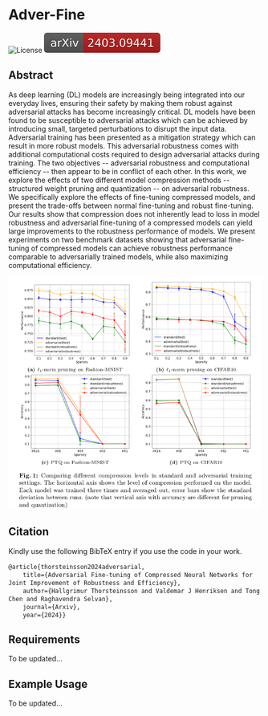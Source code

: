 # Adver-Fine
![License](https://img.shields.io/github/license/PedramBakh/ec-nas-bench)
[![arXiv](images/arxiv.svg)](https://arxiv.org/abs/2403.09441)

## Abstract
As deep learning (DL) models are increasingly being integrated into our everyday lives, ensuring their safety by making them robust against adversarial attacks has become increasingly critical. DL models have been found to be susceptible to adversarial attacks which can be achieved by introducing small, targeted perturbations to disrupt the input data. Adversarial training has been presented as a mitigation strategy which can result in more robust models. This adversarial robustness comes with additional computational costs required to design adversarial attacks during training. The two objectives -- adversarial robustness and computational efficiency -- then appear to be in conflict of each other. In this work, we explore the effects of two different model compression methods -- structured weight pruning and quantization -- on adversarial robustness. We specifically explore the effects of fine-tuning compressed models, and present the trade-offs between normal fine-tuning and robust fine-tuning. Our results show that compression does not inherently lead to loss in model robustness and adversarial fine-tuning of a compressed models can yield large improvements to the robustness performance of models. We present experiments on two benchmark datasets showing that adversarial fine-tuning of compressed models can achieve robustness performance comparable to adversarially trained models, while also maximizing computational efficiency.

<p float="left">
  <img src="fig_1.png" width="600" height="" />
</p>

## Citation
Kindly use the following BibTeX entry if you use the code in your work.
```
@article{thorsteinsson2024adversarial,
 	title={Adversarial Fine-tuning of Compressed Neural Networks for Joint Improvement of Robustness and Efficiency},
	author={Hallgrimur Thorsteinsson and Valdemar J Henriksen and Tong Chen and Raghavendra Selvan},
 	journal={Arxiv},
	year={2024}}
```
## Requirements

To be updated...

## Example Usage

To be updated...


